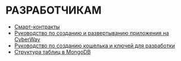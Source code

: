 # РАЗРАБОТЧИКАМ

  * [Смарт-контракты](/developers/contracts/contracts.md)
  * [Руководство по созданию и развертыванию приложения на CyberWay](/developers/create_contracts.md)
  * [Руководство по созданию кошелька и ключей для разработки](/developers/create_development_wallet.md)
  * [Структура таблиц в MongoDB](/developers/mongo_tables.md)
